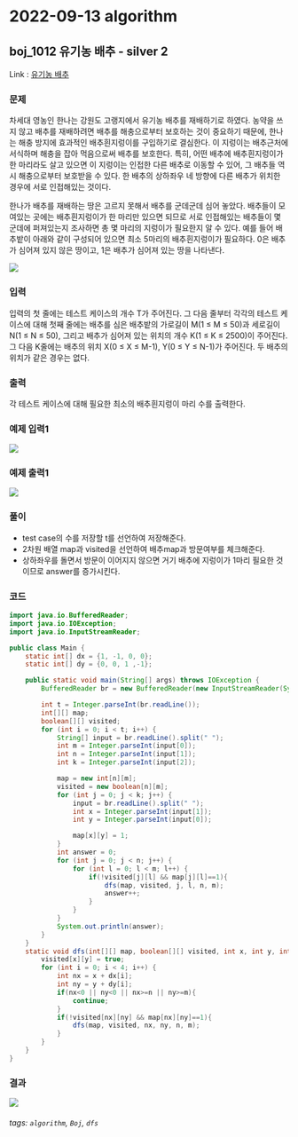 # 2022-09-13 algorithm

## boj_1012 유기농 배추 - silver 2

Link : [유기농 배추](https://www.acmicpc.net/problem/1012)

### 문제
차세대 영농인 한나는 강원도 고랭지에서 유기농 배추를 재배하기로 하였다. 농약을 쓰지 않고 배추를 재배하려면 배추를 해충으로부터 보호하는 것이 중요하기 때문에, 한나는 해충 방지에 효과적인 배추흰지렁이를 구입하기로 결심한다. 이 지렁이는 배추근처에 서식하며 해충을 잡아 먹음으로써 배추를 보호한다. 특히, 어떤 배추에 배추흰지렁이가 한 마리라도 살고 있으면 이 지렁이는 인접한 다른 배추로 이동할 수 있어, 그 배추들 역시 해충으로부터 보호받을 수 있다. 한 배추의 상하좌우 네 방향에 다른 배추가 위치한 경우에 서로 인접해있는 것이다.

한나가 배추를 재배하는 땅은 고르지 못해서 배추를 군데군데 심어 놓았다. 배추들이 모여있는 곳에는 배추흰지렁이가 한 마리만 있으면 되므로 서로 인접해있는 배추들이 몇 군데에 퍼져있는지 조사하면 총 몇 마리의 지렁이가 필요한지 알 수 있다. 예를 들어 배추밭이 아래와 같이 구성되어 있으면 최소 5마리의 배추흰지렁이가 필요하다. 0은 배추가 심어져 있지 않은 땅이고, 1은 배추가 심어져 있는 땅을 나타낸다.

![](https://i.imgur.com/TBptO2w.png)

### 입력
입력의 첫 줄에는 테스트 케이스의 개수 T가 주어진다. 그 다음 줄부터 각각의 테스트 케이스에 대해 첫째 줄에는 배추를 심은 배추밭의 가로길이 M(1 ≤ M ≤ 50)과 세로길이 N(1 ≤ N ≤ 50), 그리고 배추가 심어져 있는 위치의 개수 K(1 ≤ K ≤ 2500)이 주어진다. 그 다음 K줄에는 배추의 위치 X(0 ≤ X ≤ M-1), Y(0 ≤ Y ≤ N-1)가 주어진다. 두 배추의 위치가 같은 경우는 없다.

### 출력
각 테스트 케이스에 대해 필요한 최소의 배추흰지렁이 마리 수를 출력한다.

### 예제 입력1
![](https://i.imgur.com/NozyVCJ.png)

### 예제 출력1
![](https://i.imgur.com/2fOSHLl.png)

### 풀이
* test case의 수를 저장할 t를 선언하여 저장해준다.
* 2차원 배열 map과 visited을 선언하여 배추map과 방문여부를 체크해준다.
* 상하좌우를 돌면서 방문이 이어지지 않으면 거기 배추에 지렁이가 1마리 필요한 것이므로 answer를 증가시킨다.

### 코드
```java
import java.io.BufferedReader;
import java.io.IOException;
import java.io.InputStreamReader;

public class Main {
    static int[] dx = {1, -1, 0, 0};
    static int[] dy = {0, 0, 1 ,-1};

    public static void main(String[] args) throws IOException {
        BufferedReader br = new BufferedReader(new InputStreamReader(System.in));

        int t = Integer.parseInt(br.readLine());
        int[][] map;
        boolean[][] visited;
        for (int i = 0; i < t; i++) {
            String[] input = br.readLine().split(" ");
            int m = Integer.parseInt(input[0]);
            int n = Integer.parseInt(input[1]);
            int k = Integer.parseInt(input[2]);

            map = new int[n][m];
            visited = new boolean[n][m];
            for (int j = 0; j < k; j++) {
                input = br.readLine().split(" ");
                int x = Integer.parseInt(input[1]);
                int y = Integer.parseInt(input[0]);

                map[x][y] = 1;
            }
            int answer = 0;
            for (int j = 0; j < n; j++) {
                for (int l = 0; l < m; l++) {
                    if(!visited[j][l] && map[j][l]==1){
                        dfs(map, visited, j, l, n, m);
                        answer++;
                    }
                }
            }
            System.out.println(answer);
        }
    }
    static void dfs(int[][] map, boolean[][] visited, int x, int y, int n, int m) {
        visited[x][y] = true;
        for (int i = 0; i < 4; i++) {
            int nx = x + dx[i];
            int ny = y + dy[i];
            if(nx<0 || ny<0 || nx>=n || ny>=m){
                continue;
            }
            if(!visited[nx][ny] && map[nx][ny]==1){
                dfs(map, visited, nx, ny, n, m);
            }
        }
    }
}
```
### 결과
![](https://i.imgur.com/byBNEYy.png)

###### tags: `algorithm`, `Boj`, `dfs`
